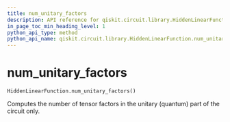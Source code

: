 ```yaml
---
title: num_unitary_factors
description: API reference for qiskit.circuit.library.HiddenLinearFunction.num_unitary_factors
in_page_toc_min_heading_level: 1
python_api_type: method
python_api_name: qiskit.circuit.library.HiddenLinearFunction.num_unitary_factors
---
```


# num\_unitary\_factors

<span id="qiskit.circuit.library.HiddenLinearFunction.num_unitary_factors" />

`HiddenLinearFunction.num_unitary_factors()`

Computes the number of tensor factors in the unitary (quantum) part of the circuit only.

